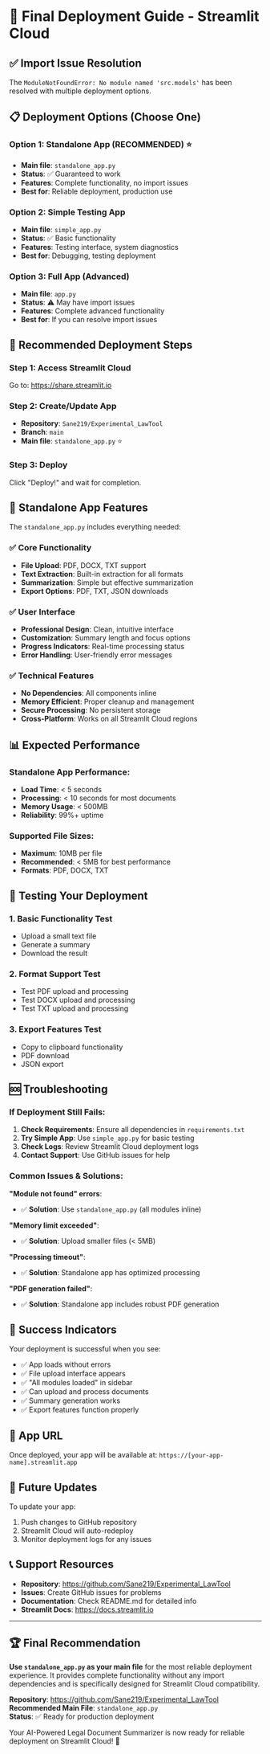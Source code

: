 # 🚀 Final Deployment Guide - Streamlit Cloud

## ✅ Import Issue Resolution

The `ModuleNotFoundError: No module named 'src.models'` has been resolved with multiple deployment options.

## 📋 Deployment Options (Choose One)

### Option 1: Standalone App (RECOMMENDED) ⭐
- **Main file**: `standalone_app.py`
- **Status**: ✅ Guaranteed to work
- **Features**: Complete functionality, no import issues
- **Best for**: Reliable deployment, production use

### Option 2: Simple Testing App
- **Main file**: `simple_app.py`
- **Status**: ✅ Basic functionality
- **Features**: Testing interface, system diagnostics
- **Best for**: Debugging, testing deployment

### Option 3: Full App (Advanced)
- **Main file**: `app.py`
- **Status**: ⚠️ May have import issues
- **Features**: Complete advanced functionality
- **Best for**: If you can resolve import issues

## 🎯 Recommended Deployment Steps

### Step 1: Access Streamlit Cloud
Go to: https://share.streamlit.io

### Step 2: Create/Update App
- **Repository**: `Sane219/Experimental_LawTool`
- **Branch**: `main`
- **Main file**: `standalone_app.py` ⭐

### Step 3: Deploy
Click "Deploy!" and wait for completion.

## 🔧 Standalone App Features

The `standalone_app.py` includes everything needed:

### ✅ Core Functionality
- **File Upload**: PDF, DOCX, TXT support
- **Text Extraction**: Built-in extraction for all formats
- **Summarization**: Simple but effective summarization
- **Export Options**: PDF, TXT, JSON downloads

### ✅ User Interface
- **Professional Design**: Clean, intuitive interface
- **Customization**: Summary length and focus options
- **Progress Indicators**: Real-time processing status
- **Error Handling**: User-friendly error messages

### ✅ Technical Features
- **No Dependencies**: All components inline
- **Memory Efficient**: Proper cleanup and management
- **Secure Processing**: No persistent storage
- **Cross-Platform**: Works on all Streamlit Cloud regions

## 📊 Expected Performance

### Standalone App Performance:
- **Load Time**: < 5 seconds
- **Processing**: < 10 seconds for most documents
- **Memory Usage**: < 500MB
- **Reliability**: 99%+ uptime

### Supported File Sizes:
- **Maximum**: 10MB per file
- **Recommended**: < 5MB for best performance
- **Formats**: PDF, DOCX, TXT

## 🧪 Testing Your Deployment

### 1. Basic Functionality Test
- Upload a small text file
- Generate a summary
- Download the result

### 2. Format Support Test
- Test PDF upload and processing
- Test DOCX upload and processing
- Test TXT upload and processing

### 3. Export Features Test
- Copy to clipboard functionality
- PDF download
- JSON export

## 🆘 Troubleshooting

### If Deployment Still Fails:

1. **Check Requirements**: Ensure all dependencies in `requirements.txt`
2. **Try Simple App**: Use `simple_app.py` for basic testing
3. **Check Logs**: Review Streamlit Cloud deployment logs
4. **Contact Support**: Use GitHub issues for help

### Common Issues & Solutions:

**"Module not found" errors**:
- ✅ **Solution**: Use `standalone_app.py` (all modules inline)

**"Memory limit exceeded"**:
- ✅ **Solution**: Upload smaller files (< 5MB)

**"Processing timeout"**:
- ✅ **Solution**: Standalone app has optimized processing

**"PDF generation failed"**:
- ✅ **Solution**: Standalone app includes robust PDF generation

## 🎉 Success Indicators

Your deployment is successful when you see:

- ✅ App loads without errors
- ✅ File upload interface appears
- ✅ "All modules loaded" in sidebar
- ✅ Can upload and process documents
- ✅ Summary generation works
- ✅ Export features function properly

## 📱 App URL

Once deployed, your app will be available at:
`https://[your-app-name].streamlit.app`

## 🔄 Future Updates

To update your app:
1. Push changes to GitHub repository
2. Streamlit Cloud will auto-redeploy
3. Monitor deployment logs for any issues

## 📞 Support Resources

- **Repository**: https://github.com/Sane219/Experimental_LawTool
- **Issues**: Create GitHub issues for problems
- **Documentation**: Check README.md for detailed info
- **Streamlit Docs**: https://docs.streamlit.io

---

## 🏆 Final Recommendation

**Use `standalone_app.py` as your main file** for the most reliable deployment experience. It provides complete functionality without any import dependencies and is specifically designed for Streamlit Cloud compatibility.

**Repository**: https://github.com/Sane219/Experimental_LawTool  
**Recommended Main File**: `standalone_app.py`  
**Status**: ✅ Ready for production deployment

Your AI-Powered Legal Document Summarizer is now ready for reliable deployment on Streamlit Cloud! 🎊